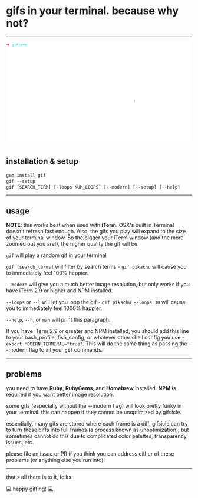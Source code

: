 # gifs in your terminal. because why not?
- - -

![gif of gif](looping_pikachu.gif)

## installation & setup

```
gem install gif
gif --setup
gif [SEARCH_TERM] [-loops NUM_LOOPS] [--modern] [--setup] [--help]
```
- - -

## usage

**NOTE**: this works best when used with **iTerm**. OSX's built in Terminal doesn't refresh fast enough. Also, the gifs you play will expand to the size of your terminal window. So the bigger your iTerm window (and the more zoomed out you are!), the higher quality the gif will be.

`gif` will play a random gif in your terminal

`gif [search_terms]` will filter by search terms - `gif pikachu` will cause you to immediately feel 100% happier.

`--modern` will give you a much better image resolution, but only works if you have iTerm 2.9 or higher and NPM installed.

`--loops` or `--l` will let you loop the gif - `gif pikachu --loops 10` will cause you to immediately feel 1000% happier.

`--help`, `--h`, or `man` will print this paragraph.

If you have iTerm 2.9 or greater and NPM installed, you should add this line to your bash_profile, fish_config, or whatever other shell config you use - `export MODERN_TERMINAL="true"`. This will do the same thing as passing the --modern flag to all your `gif` commands.
- - -

## problems

you need to have **Ruby**, **RubyGems**, and **Homebrew** installed. **NPM** is required if you want better image resolution.

some gifs (especially without the --modern flag) will look pretty funky in your terminal. this can happen if they cannot be unoptimized by gifsicle.

essentially, many gifs are stored where each frame is a diff. gifsicle can try to turn these diffs into full frames (a process known as unoptimization), but sometimes cannot do this due to complicated color palettes, transparency issues, etc.

please file an issue or PR if you think you can address either of these problems (or anything else you run into)!
- - -
that's all there is to it, folks.

:computer: happy giffing! :computer:
